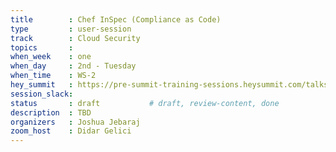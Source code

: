 ```yaml
---
title        : Chef InSpec (Compliance as Code)
type         : user-session
track        : Cloud Security
topics       : 
when_week    : one
when_day     : 2nd - Tuesday
when_time    : WS-2
hey_summit   : https://pre-summit-training-sessions.heysummit.com/talks/chef-inspec-compliance-as-code-1/
session_slack:
status       : draft           # draft, review-content, done
description  : TBD
organizers   : Joshua Jebaraj
zoom_host    : Didar Gelici
---
```


### 
